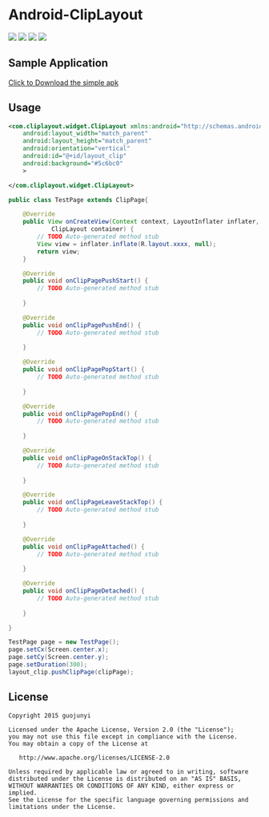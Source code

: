Android-ClipLayout
================
![](https://raw.githubusercontent.com/guojunyi/Android-XListView/master/screenshot/1.gif)
![](https://raw.githubusercontent.com/guojunyi/Android-XListView/master/screenshot/2.gif)
![](https://raw.githubusercontent.com/guojunyi/Android-XListView/master/screenshot/3.gif)
![](https://raw.githubusercontent.com/guojunyi/Android-XListView/master/screenshot/4.gif)
## Sample Application
<a href="https://raw.githubusercontent.com/guojunyi/Android-ClipLayout/master/apk/ClipLayout.apk" target="_blank" title="Download From Google Play">Click to Download the simple apk</a>

## Usage
``` xml
<com.cliplayout.widget.ClipLayout xmlns:android="http://schemas.android.com/apk/res/android"
    android:layout_width="match_parent"
    android:layout_height="match_parent"
    android:orientation="vertical"
    android:id="@+id/layout_clip"
    android:background="#5c6bc0"
    >

</com.cliplayout.widget.ClipLayout>
```


``` java
public class TestPage extends ClipPage{

	@Override
	public View onCreateView(Context context, LayoutInflater inflater,
			ClipLayout container) {
		// TODO Auto-generated method stub
		View view = inflater.inflate(R.layout.xxxx, null);
		return view;
	}

	@Override
	public void onClipPagePushStart() {
		// TODO Auto-generated method stub
		
	}

	@Override
	public void onClipPagePushEnd() {
		// TODO Auto-generated method stub
		
	}

	@Override
	public void onClipPagePopStart() {
		// TODO Auto-generated method stub
		
	}

	@Override
	public void onClipPagePopEnd() {
		// TODO Auto-generated method stub
		
	}

	@Override
	public void onClipPageOnStackTop() {
		// TODO Auto-generated method stub
		
	}

	@Override
	public void onClipPageLeaveStackTop() {
		// TODO Auto-generated method stub
		
	}

	@Override
	public void onClipPageAttached() {
		// TODO Auto-generated method stub
		
	}

	@Override
	public void onClipPageDetached() {
		// TODO Auto-generated method stub
		
	}

}
```

``` java
TestPage page = new TestPage();
page.setCx(Screen.center.x);
page.setCy(Screen.center.y);
page.setDuration(300);
layout_clip.pushClipPage(clipPage);
```

## License

    Copyright 2015 guojunyi

    Licensed under the Apache License, Version 2.0 (the "License");
    you may not use this file except in compliance with the License.
    You may obtain a copy of the License at

       http://www.apache.org/licenses/LICENSE-2.0

    Unless required by applicable law or agreed to in writing, software
    distributed under the License is distributed on an "AS IS" BASIS,
    WITHOUT WARRANTIES OR CONDITIONS OF ANY KIND, either express or implied.
    See the License for the specific language governing permissions and
    limitations under the License.
